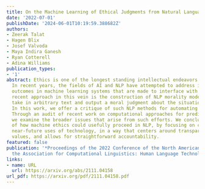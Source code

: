 ```yaml
---
title: On the Machine Learning of Ethical Judgments from Natural Language
date: '2022-07-01'
publishDate: '2024-06-01T10:19:59.388682Z'
authors:
- Zeerak Talat
- Hagen Blix
- Josef Valvoda
- Maya Indira Ganesh
- Ryan Cotterell
- Adina Williams
publication_types:
- '1'
abstract: Ethics is one of the longest standing intellectual endeavors of humanity.
  In recent years, the fields of AI and NLP have attempted to address issues of harmful
  outcomes in machine learning systems that are made to interface with humans. One
  recent approach in this vein is the construction of NLP morality models that can
  take in arbitrary text and output a moral judgment about the situation described.
  In this work, we offer a critique of such NLP methods for automating ethical decision-making.
  Through an audit of recent work on computational approaches for predicting morality,
  we examine the broader issues that arise from such efforts. We conclude with a discussion
  of how machine ethics could usefully proceed in NLP, by focusing on current and
  near-future uses of technology, in a way that centers around transparency, democratic
  values, and allows for straightforward accountability.
featured: false
publication: '*Proceedings of the 2022 Conference of the North American Chapter of
  the Association for Computational Linguistics: Human Language Technologies*'
links:
- name: URL
  url: https://arxiv.org/abs/2111.04158
url_pdf: https://arxiv.org/pdf/2111.04158.pdf
---
```


